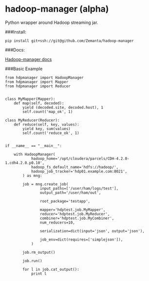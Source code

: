 hadoop-manager (alpha)
====

Python wrapper around Hadoop streaming jar.


###Install:

	pip install git+ssh://git@github.com/Zemanta/hadoop-manager


###Docs:

[Hadoop-manager docs](docs/_build/text/index.txt)


###Basic Example

	from hdpmanager import HadoopManager
	from hdpmanager import Mapper
	from hdpmanager import Reducer


	class MyMapper(Mapper):
		def map(self, decoded):
			yield (decoded.site, decoded.host), 1
			self.count('map_ok', 1)

	class MyReducer(Reducer):
		def reduce(self, key, values):
			yield key, sum(values)
			self.count('reduce_ok', 1)


	if __name__ == "__main__":

		with HadoopManager(
				hadoop_home='/opt/cloudera/parcels/CDH-4.2.0-1.cdh4.2.0.p0.10',
				hadoop_fs_default_name='hdfs://hadoop/',
				hadoop_job_tracker='hdp01.example.com:8021',
			) as mng:

			job = mng.create_job(
					input_paths=['/user/ham/logs/test'],
					output_path='/user/ham/out',

					root_package='testapp',

					mapper='hdptest.job.MyMapper',
					reducer='hdptest.job.MyReducer',
					combiner='hdptest.job.MyCombiner',
					num_reducers=10,

					serialization=dict(input='json', output='json'),
	
					job_env=dict(requires=['simplejson']),
				)

			job.rm_output()
	
			job.run()

			for l in job.cat_output():
				print l

